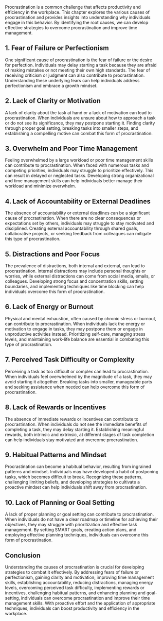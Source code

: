 
Procrastination is a common challenge that affects productivity and efficiency in the workplace. This chapter explores the various causes of procrastination and provides insights into understanding why individuals engage in this behavior. By identifying the root causes, we can develop effective strategies to overcome procrastination and improve time management.

## 1\. Fear of Failure or Perfectionism

One significant cause of procrastination is the fear of failure or the desire for perfection. Individuals may delay starting a task because they are afraid of making mistakes or not meeting their own high standards. The fear of receiving criticism or judgment can also contribute to procrastination. Understanding these underlying fears can help individuals address perfectionism and embrace a growth mindset.

## 2\. Lack of Clarity or Motivation

A lack of clarity about the task at hand or a lack of motivation can lead to procrastination. When individuals are unsure about how to approach a task or do not see its significance, they may postpone starting it. Finding clarity through proper goal setting, breaking tasks into smaller steps, and establishing a compelling motive can combat this form of procrastination.

## 3\. Overwhelm and Poor Time Management

Feeling overwhelmed by a large workload or poor time management skills can contribute to procrastination. When faced with numerous tasks and competing priorities, individuals may struggle to prioritize effectively. This can result in delayed or neglected tasks. Developing strong organizational and time management skills can help individuals better manage their workload and minimize overwhelm.

## 4\. Lack of Accountability or External Deadlines

The absence of accountability or external deadlines can be a significant cause of procrastination. When there are no clear consequences or expectations set by others, individuals may struggle to stay motivated and disciplined. Creating external accountability through shared goals, collaborative projects, or seeking feedback from colleagues can mitigate this type of procrastination.

## 5\. Distractions and Poor Focus

The prevalence of distractions, both internal and external, can lead to procrastination. Internal distractions may include personal thoughts or worries, while external distractions can come from social media, emails, or colleagues. Developing strong focus and concentration skills, setting boundaries, and implementing techniques like time blocking can help individuals overcome this form of procrastination.

## 6\. Lack of Energy or Burnout

Physical and mental exhaustion, often caused by chronic stress or burnout, can contribute to procrastination. When individuals lack the energy or motivation to engage in tasks, they may postpone them or engage in unproductive activities instead. Prioritizing self-care, managing stress levels, and maintaining work-life balance are essential in combating this type of procrastination.

## 7\. Perceived Task Difficulty or Complexity

Perceiving a task as too difficult or complex can lead to procrastination. When individuals feel overwhelmed by the magnitude of a task, they may avoid starting it altogether. Breaking tasks into smaller, manageable parts and seeking assistance when needed can help overcome this form of procrastination.

## 8\. Lack of Rewards or Incentives

The absence of immediate rewards or incentives can contribute to procrastination. When individuals do not see the immediate benefits of completing a task, they may delay starting it. Establishing meaningful rewards, both intrinsic and extrinsic, at different stages of task completion can help individuals stay motivated and overcome procrastination.

## 9\. Habitual Patterns and Mindset

Procrastination can become a habitual behavior, resulting from ingrained patterns and mindset. Individuals may have developed a habit of postponing tasks, which becomes difficult to break. Recognizing these patterns, challenging limiting beliefs, and developing strategies to cultivate a proactive mindset can help individuals shift away from procrastination.

## 10\. Lack of Planning or Goal Setting

A lack of proper planning or goal setting can contribute to procrastination. When individuals do not have a clear roadmap or timeline for achieving their objectives, they may struggle with prioritization and effective task management. By setting SMART goals, creating action plans, and employing effective planning techniques, individuals can overcome this form of procrastination.

## Conclusion

Understanding the causes of procrastination is crucial for developing strategies to combat it effectively. By addressing fears of failure or perfectionism, gaining clarity and motivation, improving time management skills, establishing accountability, reducing distractions, managing energy levels, overcoming perceived task difficulty, implementing rewards or incentives, challenging habitual patterns, and enhancing planning and goal-setting, individuals can overcome procrastination and improve their time management skills. With proactive effort and the application of appropriate techniques, individuals can boost productivity and efficiency in the workplace.
